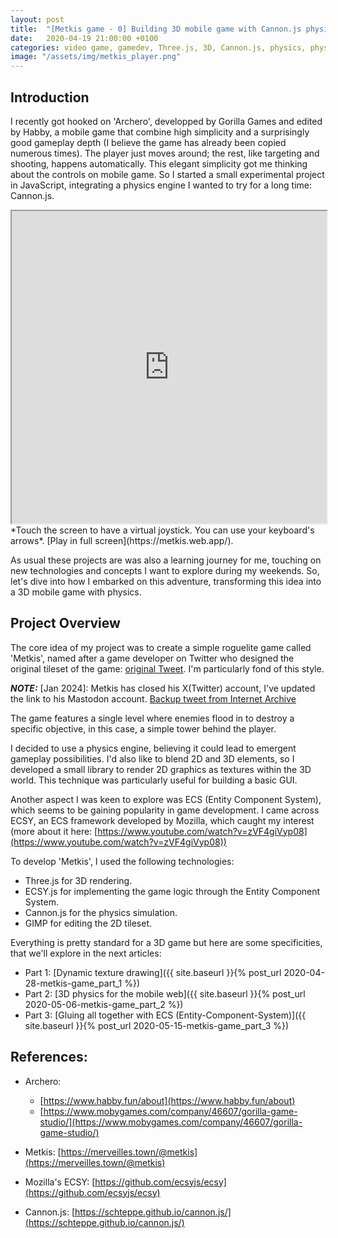 ```yaml
---
layout: post
title:  "[Metkis game - 0] Building 3D mobile game with Cannon.js physics: an experimental journey!"
date:   2020-04-19 21:00:00 +0100
categories: video game, gamedev, Three.js, 3D, Cannon.js, physics, physics engine, ECS, Entity-Component-Systems
image: "/assets/img/metkis_player.png"
---
```


## Introduction

I recently got hooked on 'Archero', developped by Gorilla Games and edited by Habby, a mobile game that combine high simplicity and a surprisingly good gameplay depth (I believe the game has already been copied numerous times). The player just moves around; the rest, like targeting and shooting, happens automatically. 
This elegant simplicity got me thinking about the controls on mobile game. So I started a small experimental project in JavaScript, integrating a physics engine I wanted to try for a long time: Cannon.js.


<iframe src="https://metkis.web.app/" width="100%" height="500px"></iframe>
*Touch the screen to have a virtual joystick. You can use your keyboard's arrows*.
[Play in full screen](https://metkis.web.app/).


As usual these projects are was also a learning journey for me, touching on new technologies and concepts I want to explore during my weekends.
So, let's dive into how I embarked on this adventure, transforming this idea into a 3D mobile game with physics.

## Project Overview

The core idea of my project was to create a simple roguelite game called 'Metkis', named after a game developer on Twitter who designed the original tileset of the game: [original Tweet](https://twitter.com/metkis/status/1024058489860186112). I'm particularly fond of this style. 

**_NOTE:_** [Jan 2024]: Metkis has closed his X(Twitter) account, I've updated the link to his Mastodon account. [Backup tweet from Internet Archive](https://web.archive.org/web/20211014180927/https://twitter.com/metkis/status/1024058489860186112)

The game features a single level where enemies flood in to destroy a specific objective, in this case, a simple tower behind the player.

I decided to use a physics engine, believing it could lead to emergent gameplay possibilities. 
I'd also like to blend 2D and 3D elements, so I developed a small library to render 2D graphics as textures within the 3D world.
This technique was particularly useful for building a basic GUI.

Another aspect I was keen to explore was ECS (Entity Component System), which seems to be gaining popularity in game development. 
I came across ECSY, an ECS framework developed by Mozilla, which caught my interest (more about it here: [https://www.youtube.com/watch?v=zVF4giVyp08](https://www.youtube.com/watch?v=zVF4giVyp08))

To develop 'Metkis', I used the following technologies:

- Three.js for 3D rendering.
- ECSY.js for implementing the game logic through the Entity Component System.
- Cannon.js for the physics simulation.
- GIMP for editing the 2D tileset.

Everything is pretty standard for a 3D game but here are some specificities, that we'll explore in the next articles: 

- Part 1: [Dynamic texture drawing]({{ site.baseurl }}{% post_url 2020-04-28-metkis-game_part_1 %})
- Part 2: [3D physics for the mobile web]({{ site.baseurl }}{% post_url 2020-05-06-metkis-game_part_2 %})
- Part 3: [Gluing all together with ECS (Entity-Component-System)]({{ site.baseurl }}{% post_url 2020-05-15-metkis-game_part_3 %})

<!-- GUI and Custom Textures: -->

## References: 

- Archero:
  - [https://www.habby.fun/about](https://www.habby.fun/about)
  - [https://www.mobygames.com/company/46607/gorilla-game-studio/](https://www.mobygames.com/company/46607/gorilla-game-studio/)

- Metkis: [https://merveilles.town/@metkis](https://merveilles.town/@metkis)

- Mozilla's ECSY: [https://github.com/ecsyjs/ecsy](https://github.com/ecsyjs/ecsy)

- Cannon.js: [https://schteppe.github.io/cannon.js/](https://schteppe.github.io/cannon.js/)
